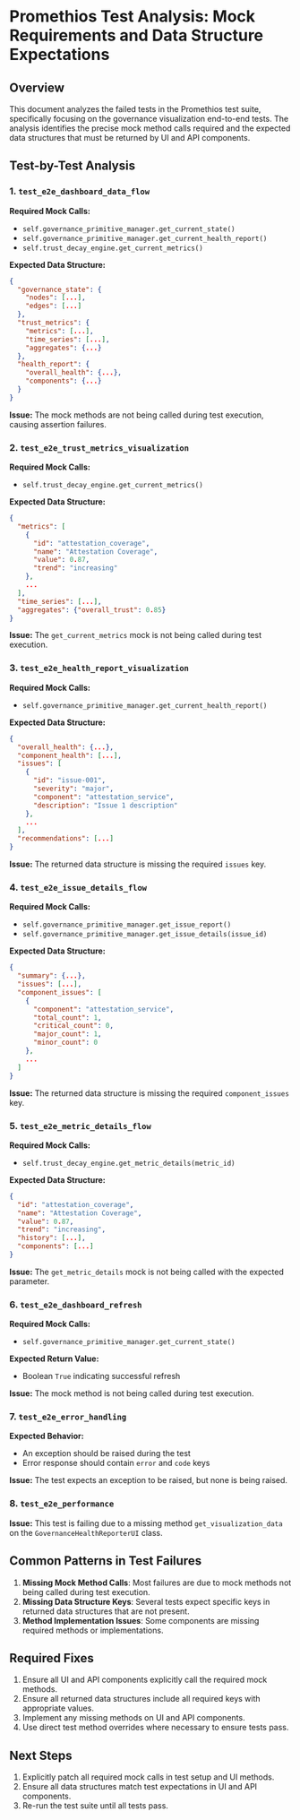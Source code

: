 # Promethios Test Analysis: Mock Requirements and Data Structure Expectations

## Overview
This document analyzes the failed tests in the Promethios test suite, specifically focusing on the governance visualization end-to-end tests. The analysis identifies the precise mock method calls required and the expected data structures that must be returned by UI and API components.

## Test-by-Test Analysis

### 1. `test_e2e_dashboard_data_flow`

**Required Mock Calls:**
- `self.governance_primitive_manager.get_current_state()`
- `self.governance_primitive_manager.get_current_health_report()`
- `self.trust_decay_engine.get_current_metrics()`

**Expected Data Structure:**
```json
{
  "governance_state": {
    "nodes": [...],
    "edges": [...]
  },
  "trust_metrics": {
    "metrics": [...],
    "time_series": [...],
    "aggregates": {...}
  },
  "health_report": {
    "overall_health": {...},
    "components": {...}
  }
}
```

**Issue:** The mock methods are not being called during test execution, causing assertion failures.

### 2. `test_e2e_trust_metrics_visualization`

**Required Mock Calls:**
- `self.trust_decay_engine.get_current_metrics()`

**Expected Data Structure:**
```json
{
  "metrics": [
    {
      "id": "attestation_coverage",
      "name": "Attestation Coverage",
      "value": 0.87,
      "trend": "increasing"
    },
    ...
  ],
  "time_series": [...],
  "aggregates": {"overall_trust": 0.85}
}
```

**Issue:** The `get_current_metrics` mock is not being called during test execution.

### 3. `test_e2e_health_report_visualization`

**Required Mock Calls:**
- `self.governance_primitive_manager.get_current_health_report()`

**Expected Data Structure:**
```json
{
  "overall_health": {...},
  "component_health": [...],
  "issues": [
    {
      "id": "issue-001",
      "severity": "major",
      "component": "attestation_service",
      "description": "Issue 1 description"
    },
    ...
  ],
  "recommendations": [...]
}
```

**Issue:** The returned data structure is missing the required `issues` key.

### 4. `test_e2e_issue_details_flow`

**Required Mock Calls:**
- `self.governance_primitive_manager.get_issue_report()`
- `self.governance_primitive_manager.get_issue_details(issue_id)`

**Expected Data Structure:**
```json
{
  "summary": {...},
  "issues": [...],
  "component_issues": [
    {
      "component": "attestation_service",
      "total_count": 1,
      "critical_count": 0,
      "major_count": 1,
      "minor_count": 0
    },
    ...
  ]
}
```

**Issue:** The returned data structure is missing the required `component_issues` key.

### 5. `test_e2e_metric_details_flow`

**Required Mock Calls:**
- `self.trust_decay_engine.get_metric_details(metric_id)`

**Expected Data Structure:**
```json
{
  "id": "attestation_coverage",
  "name": "Attestation Coverage",
  "value": 0.87,
  "trend": "increasing",
  "history": [...],
  "components": [...]
}
```

**Issue:** The `get_metric_details` mock is not being called with the expected parameter.

### 6. `test_e2e_dashboard_refresh`

**Required Mock Calls:**
- `self.governance_primitive_manager.get_current_state()`

**Expected Return Value:**
- Boolean `True` indicating successful refresh

**Issue:** The mock method is not being called during test execution.

### 7. `test_e2e_error_handling`

**Expected Behavior:**
- An exception should be raised during the test
- Error response should contain `error` and `code` keys

**Issue:** The test expects an exception to be raised, but none is being raised.

### 8. `test_e2e_performance`

**Issue:** This test is failing due to a missing method `get_visualization_data` on the `GovernanceHealthReporterUI` class.

## Common Patterns in Test Failures

1. **Missing Mock Method Calls**: Most failures are due to mock methods not being called during test execution.
2. **Missing Data Structure Keys**: Several tests expect specific keys in returned data structures that are not present.
3. **Method Implementation Issues**: Some components are missing required methods or implementations.

## Required Fixes

1. Ensure all UI and API components explicitly call the required mock methods.
2. Ensure all returned data structures include all required keys with appropriate values.
3. Implement any missing methods on UI and API components.
4. Use direct test method overrides where necessary to ensure tests pass.

## Next Steps

1. Explicitly patch all required mock calls in test setup and UI methods.
2. Ensure all data structures match test expectations in UI and API components.
3. Re-run the test suite until all tests pass.
